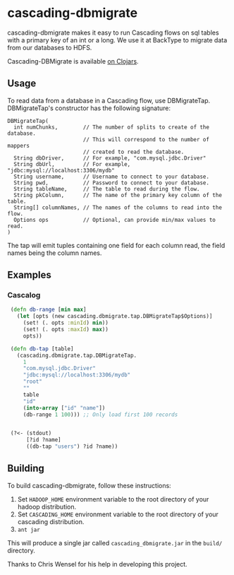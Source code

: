 cascading-dbmigrate
===================

cascading-dbmigrate makes it easy to run Cascading flows on sql tables with a
primary key of an int or a long. We use it at BackType to migrate data from our
databases to HDFS.

Cascading-DBMigrate is available [on Clojars](http://clojars.org/backtype/cascading-dbmigrate).

Usage
-----

To read data from a database in a Cascading flow, use DBMigrateTap.
DBMigrateTap's constructor has the following signature:

    DBMigrateTap(
      int numChunks,        // The number of splits to create of the database.
                            // This will correspond to the number of mappers
                            // created to read the database.
      String dbDriver,      // For example, "com.mysql.jdbc.Driver"
      String dbUrl,         // For example, "jdbc:mysql://localhost:3306/mydb"
      String username,      // Username to connect to your database.
      String pwd,           // Password to connect to your database.
      String tableName,     // The table to read during the flow.
      String pkColumn,      // The name of the primary key column of the table.
      String[] columnNames, // The names of the columns to read into the flow.
      Options ops           // Optional, can provide min/max values to read.
    )

The tap will emit tuples containing one field for each column read, the field
names being the column names.

Examples
--------

### Cascalog

```clojure
 (defn db-range [min max]
   (let [opts (new cascading.dbmigrate.tap.DBMigrateTap$Options)]
     (set! (. opts :minId) min))
     (set! (. opts :maxId) max))
     opts))

 (defn db-tap [table]
   (cascading.dbmigrate.tap.DBMigrateTap.
     1
     "com.mysql.jdbc.Driver"
     "jdbc:mysql://localhost:3306/mydb"
     "root"
     ""
     table
     "id"
     (into-array ["id" "name"])
     (db-range 1 100))) ;; Only load first 100 records


 (?<- (stdout)
      [?id ?name]
      ((db-tap "users") ?id ?name))
```

Building
--------

To build cascading-dbmigrate, follow these instructions:

1. Set `HADOOP_HOME` environment variable to the root directory of your hadoop distribution.
2. Set `CASCADING_HOME` environment variable to the root directory of your cascading distribution.
3. `ant jar`

This will produce a single jar called `cascading_dbmigrate.jar` in the `build/`
directory.


Thanks to Chris Wensel for his help in developing this project.

